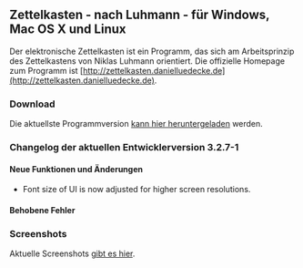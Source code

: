 Zettelkasten - nach Luhmann - für Windows, Mac OS X und Linux
------------------------------------------------------------------------------
Der elektronische Zettelkasten ist ein Programm, das sich am Arbeitsprinzip des Zettelkastens von Niklas Luhmann orientiert. Die offizielle Homepage zum Programm ist [http://zettelkasten.danielluedecke.de](http://zettelkasten.danielluedecke.de).

### Download
Die aktuellste Programmversion [kann hier heruntergeladen](http://zettelkasten.danielluedecke.de/download.php) werden.

### Changelog der aktuellen Entwicklerversion 3.2.7-1

#### Neue Funktionen und Änderungen

* Font size of UI is now adjusted for higher screen resolutions.

#### Behobene Fehler

### Screenshots
Aktuelle Screenshots [gibt es hier](http://zettelkasten.danielluedecke.de/gallery.php).
